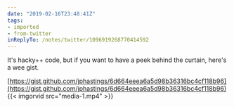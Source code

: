 ```yaml
---
date: "2019-02-16T23:48:41Z"
tags:
- imported
- from-twitter
inReplyTo: /notes/twitter/1096919268770414592
---
```

It's hacky++ code, but if you want to have a peek behind the curtain, here's a wee gist.

[https://gist.github.com/jphastings/6d664eeea6a5d98b36316bc4cf118b96](https://gist.github.com/jphastings/6d664eeea6a5d98b36316bc4cf118b96) {{< imgorvid src="media-1.mp4" >}}
